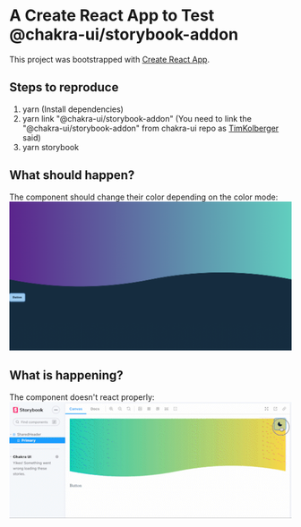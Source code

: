 # A Create React App to Test @chakra-ui/storybook-addon

This project was bootstrapped with [Create React App](https://github.com/facebook/create-react-app).

## Steps to reproduce

1. yarn (Install dependencies)
2. yarn link "@chakra-ui/storybook-addon" (You need to link the "@chakra-ui/storybook-addon" from chakra-ui repo as [TimKolberger](https://github.com/chakra-ui/chakra-ui/pull/5126#issuecomment-977077594) said)
3. yarn storybook

## What should happen?

The component should change their color depending on the color mode:
![dark mode](https://raw.githubusercontent.com/ngxCoder/storybook-chakra-test/main/media/darkmode.png)

## What is happening?

The component doesn't react properly:
![issue](https://raw.githubusercontent.com/ngxCoder/storybook-chakra-test/main/media/issue.gif)
